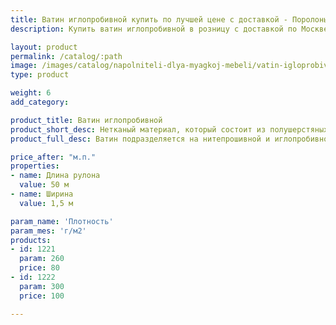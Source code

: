 ```yaml
---
title: Ватин иглопробивной купить по лучшей цене с доставкой - Поролоныч
description: Купить ватин иглопробивной в розницу с доставкой по Москве в интернет-магазине Поролоныча.

layout: product
permalink: /catalog/:path
image: /images/catalog/napolniteli-dlya-myagkoj-mebeli/vatin-igloprobivnoy-01_1600w.jpg
type: product

weight: 6
add_category: 

product_title: Ватин иглопробивной
product_short_desc: Нетканый материал, который состоит из полушерстяных, синтетических или хлопчатобумажных волокон.
product_full_desc: Ватин подразделяется на нитепрошивной и иглопробивной. Применяется при изготовлении матрасов, мебели, гладильных досок, обивки дверей, при пошиве верхней спецодежды. Также ватин используют для укрытия пола при отделочных работах, для упаковки оборудования. Ватин продаётся ТОЛЬКО целыми роликами по 50 м.п.

price_after: "м.п."
properties:
- name: Длина рулона
  value: 50 м
- name: Ширина
  value: 1,5 м

param_name: 'Плотность'
param_mes: 'г/м2'
products:
- id: 1221
  param: 260
  price: 80
- id: 1222
  param: 300
  price: 100

---
```

